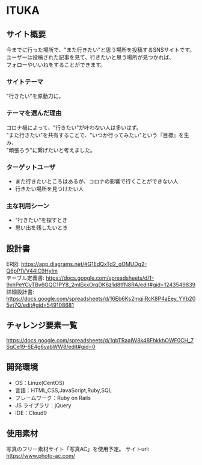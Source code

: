 # ITUKA

## サイト概要

今までに行った場所で、"また行きたい"と思う場所を投稿するSNSサイトです。  
ユーザーは投稿された記事を見て、行きたいと思う場所が見つかれば、  
フォローやいいねをすることができます。

### サイトテーマ

"行きたい"を原動力に。

### テーマを選んだ理由

コロナ禍によって、"行きたい"が叶わない人は多いはず。  
"また行きたい"を共有することで、"いつか行ってみたい"という『目標』を生み、  
"頑張ろう"に繋げたいと考えました。

### ターゲットユーザ

- また行きたいところはあるが、コロナの影響で行くことができない人
- 行きたい場所を見つけたい人

### 主な利用シーン

- "行きたい"を探すとき
- 思い出を残したいとき

## 設計書

ER図: https://app.diagrams.net/#G1EdQxTd2_gOMUDg2-Q6pP1VV44lC9HyIm  
テーブル定義書: https://docs.google.com/spreadsheets/d/1-9xhPeYCyTBv6GQC1PY8_2mlEkxOrqDK6z1d8tfN8RA/edit#gid=1243549839  
詳細設計書: https://docs.google.com/spreadsheets/d/16Eb6Ks2mqiiRcK8P4aEey_YYb205vt7Q/edit#gid=549108681

## チャレンジ要素一覧

https://docs.google.com/spreadsheets/d/1qbTRaaIW8k48FhkkhOWF0CH_7SgCe19-6E4g6yabWW8/edit#gid=0

## 開発環境

- OS：Linux(CentOS)
- 言語：HTML,CSS,JavaScript,Ruby,SQL
- フレームワーク：Ruby on Rails
- JS ライブラリ：jQuery
- IDE：Cloud9

## 使用素材

写真のフリー素材サイト「写真AC」を使用予定。
サイトurl: https://www.photo-ac.com/
